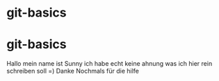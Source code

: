 # git-basics
# git-basics
Hallo
mein
name
ist
Sunny
ich
habe
echt
keine
ahnung
was 
ich
hier
rein
schreiben
soll
=)
Danke
Nochmals
für
die
hilfe

